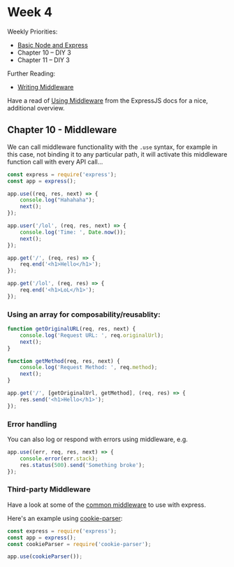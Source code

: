 # Week 4  
  
Weekly Priorities:  
  - [Basic Node and Express](https://www.freecodecamp.org/learn/back-end-development-and-apis)  
  - Chapter 10 – DIY  3  
  - Chapter 11 – DIY  3  
  
Further Reading:  
  - [Writing Middleware](https://expressjs.com/en/guide/writing-middleware.html)
  
Have a read of [Using Middleware](https://expressjs.com/en/guide/using-middleware.html) from the ExpressJS docs for a nice, additional overview.  
  
## Chapter 10 - Middleware  

We can call middleware functionality with the `.use` syntax, for example in this case, not binding it to any particular path, it will activate this middleware function call with every API call...  

```js
const express = require('express');
const app = express();

app.use((req, res, next) => {
    console.log("Hahahaha");
    next();
});

app.user('/lol', (req, res, next) => {
    console.log('Time: ', Date.now());
    next();
});

app.get('/', (req, res) => {
    req.end('<h1>Hello</h1>');
});

app.get('/lol', (req, res) => {
    req.end('<h1>LoL</h1>');
});

```

### Using an array for composability/reusablity:  
  
```js
function getOriginalURL(req, res, next) {
    console.log('Request URL: ', req.originalUrl);
    next();
}

function getMethod(req, res, next) {
    console.log('Request Method: ', req.method);
    next();
}

app.get('/', [getOriginalUrl, getMethod], (req, res) => {
    res.send('<h1>Hello</h1>');
});

```

### Error handling  
  
You can also log or respond with errors using middleware, e.g.  
  
```js
app.use((err, req, res, next) => {
    console.error(err.stack);
    res.status(500).send('Something broke');
});

```

### Third-party Middleware

Have a look at some of the [common middleware](https://expressjs.com/en/resources/middleware.html) to use with express.  
  
Here's an example using [cookie-parser](https://www.npmjs.com/package/cookie-parser):  
  
```js
const express = require('express');
const app = express();
const cookieParser = require('cookie-parser');

app.use(cookieParser());
```
